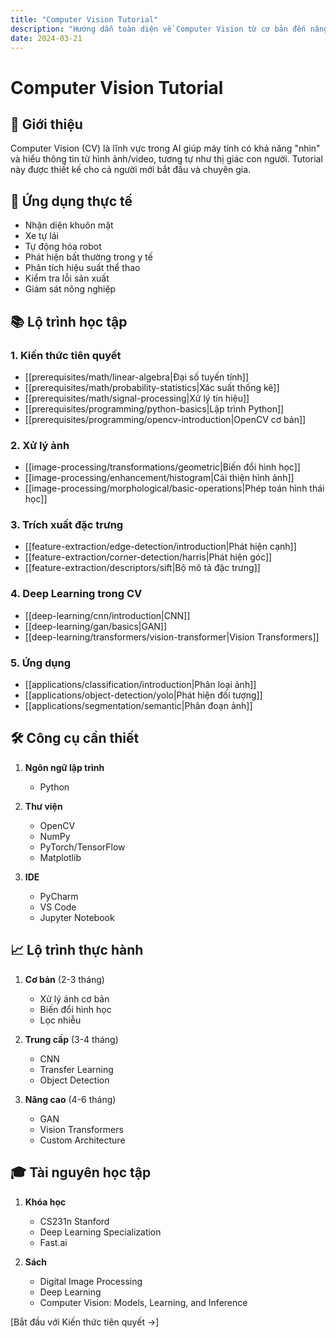 ```yaml
---
title: "Computer Vision Tutorial"
description: "Hướng dẫn toàn diện về Computer Vision từ cơ bản đến nâng cao"
date: 2024-03-21
---
```


# Computer Vision Tutorial

## 👋 Giới thiệu

Computer Vision (CV) là lĩnh vực trong AI giúp máy tính có khả năng "nhìn" và hiểu thông tin từ hình ảnh/video, tương tự như thị giác con người. Tutorial này được thiết kế cho cả người mới bắt đầu và chuyên gia.

## 🎯 Ứng dụng thực tế

- Nhận diện khuôn mặt
- Xe tự lái
- Tự động hóa robot
- Phát hiện bất thường trong y tế
- Phân tích hiệu suất thể thao
- Kiểm tra lỗi sản xuất
- Giám sát nông nghiệp

## 📚 Lộ trình học tập

### 1. Kiến thức tiên quyết
- [[prerequisites/math/linear-algebra|Đại số tuyến tính]]
- [[prerequisites/math/probability-statistics|Xác suất thống kê]]
- [[prerequisites/math/signal-processing|Xử lý tín hiệu]]
- [[prerequisites/programming/python-basics|Lập trình Python]]
- [[prerequisites/programming/opencv-introduction|OpenCV cơ bản]]

### 2. Xử lý ảnh
- [[image-processing/transformations/geometric|Biến đổi hình học]]
- [[image-processing/enhancement/histogram|Cải thiện hình ảnh]]
- [[image-processing/morphological/basic-operations|Phép toán hình thái học]]

### 3. Trích xuất đặc trưng
- [[feature-extraction/edge-detection/introduction|Phát hiện cạnh]]
- [[feature-extraction/corner-detection/harris|Phát hiện góc]]
- [[feature-extraction/descriptors/sift|Bộ mô tả đặc trưng]]

### 4. Deep Learning trong CV
- [[deep-learning/cnn/introduction|CNN]]
- [[deep-learning/gan/basics|GAN]]
- [[deep-learning/transformers/vision-transformer|Vision Transformers]]

### 5. Ứng dụng
- [[applications/classification/introduction|Phân loại ảnh]]
- [[applications/object-detection/yolo|Phát hiện đối tượng]]
- [[applications/segmentation/semantic|Phân đoạn ảnh]]

## 🛠️ Công cụ cần thiết

1. **Ngôn ngữ lập trình**
   - Python

2. **Thư viện**
   - OpenCV
   - NumPy
   - PyTorch/TensorFlow
   - Matplotlib

3. **IDE**
   - PyCharm
   - VS Code
   - Jupyter Notebook

## 📈 Lộ trình thực hành

1. **Cơ bản** (2-3 tháng)
   - Xử lý ảnh cơ bản
   - Biến đổi hình học
   - Lọc nhiễu

2. **Trung cấp** (3-4 tháng)
   - CNN
   - Transfer Learning
   - Object Detection

3. **Nâng cao** (4-6 tháng)
   - GAN
   - Vision Transformers
   - Custom Architecture

## 🎓 Tài nguyên học tập

1. **Khóa học**
   - CS231n Stanford
   - Deep Learning Specialization
   - Fast.ai

2. **Sách**
   - Digital Image Processing
   - Deep Learning
   - Computer Vision: Models, Learning, and Inference

[Bắt đầu với Kiến thức tiên quyết →]